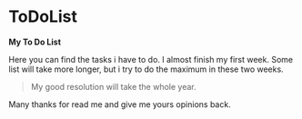 # ToDoList

**My To Do List**

Here you can find the tasks i have to do. 
I almost finish my first week.
Some list will take more longer, but i try to do the maximum in these two weeks.

> My good resolution will take the whole year.

Many thanks for read me and give me yours opinions back.
